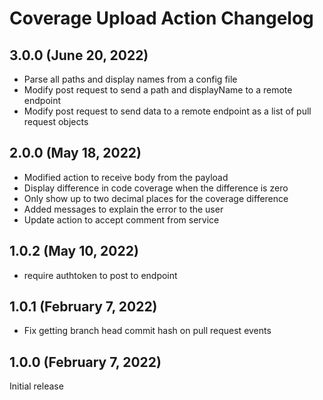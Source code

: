 # Coverage Upload Action Changelog

## 3.0.0 (June 20, 2022)

- Parse all paths and display names from a config file
- Modify post request to send a path and displayName to a remote endpoint
- Modify post request to send data to a remote endpoint as a list of pull request objects

## 2.0.0 (May 18, 2022)

- Modified action to receive body from the payload
- Display difference in code coverage when the difference is zero
- Only show up to two decimal places for the coverage difference
- Added messages to explain the error to the user
- Update action to accept comment from service

## 1.0.2 (May 10, 2022)

- require authtoken to post to endpoint

## 1.0.1 (February 7, 2022)

- Fix getting branch head commit hash on pull request events

## 1.0.0 (February 7, 2022)

Initial release
